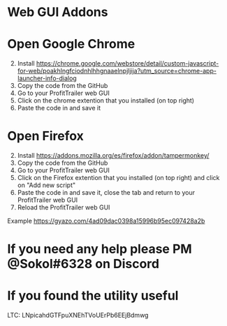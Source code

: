 # Web GUI Addons
# Open Google Chrome
2. Install https://chrome.google.com/webstore/detail/custom-javascript-for-web/poakhlngfciodnhlhhgnaaelnpjljija?utm_source=chrome-app-launcher-info-dialog
3. Copy the code from the GitHub
4. Go to your ProfitTrailer web GUI
5. Click on the chrome extention that you installed (on top right)
6. Paste the code in and save it

# Open Firefox
2. Install https://addons.mozilla.org/es/firefox/addon/tampermonkey/
3. Copy the code from the GitHub
4. Go to your ProfitTrailer web GUI
5. Click on the Firefox extention that you installed (on top right) and click on "Add new script"
6. Paste the code in and save it, close the tab and return to your ProfitTrailer web GUI
7. Reload the ProfitTrailer web GUI

Example https://gyazo.com/4ad09dac0398a15996b95ec097428a2b

# If you need any help please PM @Sokol#6328 on Discord

# If you found the utility useful

LTC: LNpicahdGTFpuXNEhTVoUErPb6EEjBdmwg

